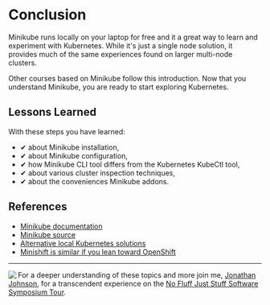 # Conclusion #

Minikube runs locally on your laptop for free and it a great way to learn and experiment with Kubernetes. While it's just a single node solution, it provides much of the same experiences found on larger multi-node clusters.

Other courses based on Minikube follow this introduction. Now that you understand Minikube, you are ready to start exploring Kubernetes.

## Lessons Learned ##

With these steps you have learned:

- &#x2714; about Minikube installation,
- &#x2714; about Minikube configuration,
- &#x2714; how Minikube CLI tool differs from the Kubernetes KubeCtl tool,
- &#x2714; about various cluster inspection techniques,
- &#x2714; about the conveniences Minikube addons.

## References ##

- [Minikube documentation](https://kubernetes.io/docs/setup/minikube/)
- [Minikube source](https://github.com/kubernetes/minikube)
- [Alternative local Kubernetes solutions](https://kubernetes.io/docs/setup/pick-right-solution/#local-machine-solutions)
- [Minishift is similar if you lean toward OpenShift](https://github.com/minishift/minishift)

--------
<img align="left" src="/javajon/courses/kubernetes-fundamentals/minikube/assets/nfjs.png">

For a deeper understanding of these topics and more join me, [Jonathan Johnson](https://nofluffjuststuff.com/conference/speaker/jonathan_johnson), for a transcendent experience on the [No Fluff Just Stuff Software Symposium Tour](https://nofluffjuststuff.com).
